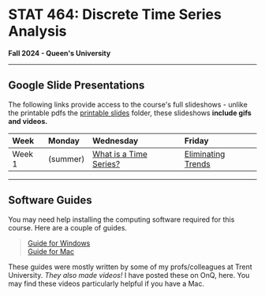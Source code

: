 # STAT 464: Discrete Time Series Analysis
**Fall 2024 - Queen's University**

---


## Google Slide Presentations

The following links provide access to the course's full slideshows - 
unlike the printable pdfs the [printable slides](https://github.com/skyepaphora/TimeSeries_FA24/tree/main/Printable_Slides) folder, these slideshows **include gifs and videos.**

| Week   | Monday    | Wednesday | Friday    |
|:-------|:----------|:----------|:----------|
| Week 1 | (summer)  | [What is a Time Series?](https://docs.google.com/presentation/d/1g-OGQTh_g2aNg0lSEX-dvQVbnzPqPLODM2g6LH18bW4/edit?usp=sharing) | [Eliminating Trends](https://docs.google.com/presentation/d/1FGfncxANPGrMabziSMltRtQReDQqf7V8f-vRPyC1R4M/edit?usp=sharing) | 

---

## Software Guides

You may need help installing the computing software required for this course. Here are a couple of guides.

>[Guide for Windows](https://github.com/skyepaphora/TimeSeries_FA24/blob/main/SoftwareGuide_Windows.md)\
>[Guide for Mac](https://github.com/skyepaphora/TimeSeries_FA24/blob/main/SoftwareGuide_Mac.md)

These guides were mostly written by some of my profs/colleagues at Trent University. *They also made videos!* I have posted these on OnQ, here. You may find these videos particularly helpful if you have a Mac.
